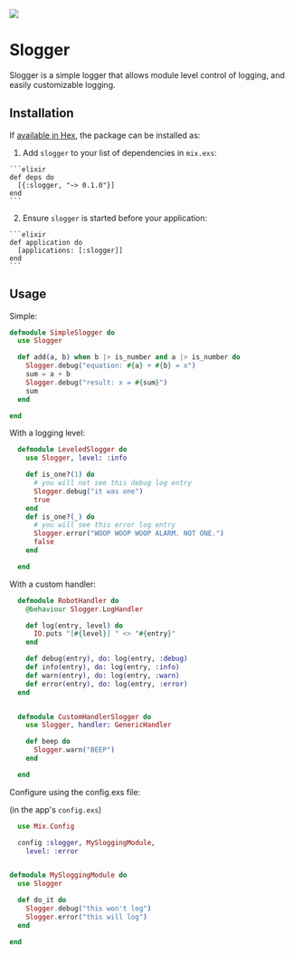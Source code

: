 
![](http://i.imgur.com/qybqMMx.png)

# Slogger

Slogger is a simple logger that allows module level control of logging, and easily customizable logging.

## Installation

If [available in Hex](https://hex.pm/docs/publish), the package can be installed as:

  1. Add `slogger` to your list of dependencies in `mix.exs`:

    ```elixir
    def deps do
      [{:slogger, "~> 0.1.0"}]
    end
    ```

  2. Ensure `slogger` is started before your application:

    ```elixir
    def application do
      [applications: [:slogger]]
    end
    ```
## Usage

Simple:

```elixir
defmodule SimpleSlogger do
  use Slogger

  def add(a, b) when b |> is_number and a |> is_number do
    Slogger.debug("equation: #{a} + #{b} = x")
    sum = a + b
    Slogger.debug("result: x = #{sum}")
    sum
  end

end
```

With a logging level:

```elixir
  defmodule LeveledSlogger do
    use Slogger, level: :info

    def is_one?(1) do
      # you will not see this debug log entry
      Slogger.debug("it was one")
      true
    end
    def is_one?(_) do
      # you will see this error log entry
      Slogger.error("WOOP WOOP WOOP ALARM. NOT ONE.")
      false
    end

  end
```

With a custom handler:

```elixir
  defmodule RobotHandler do
    @behaviour Slogger.LogHandler

    def log(entry, level) do
      IO.puts "[#{level}] " <> "#{entry}"
    end

    def debug(entry), do: log(entry, :debug)
    def info(entry), do: log(entry, :info)
    def warn(entry), do: log(entry, :warn)
    def error(entry), do: log(entry, :error)
  end


  defmodule CustomHandlerSlogger do
    use Slogger, handler: GenericHandler

    def beep do
      Slogger.warn("BEEP")
    end

  end
```

Configure using the config.exs file:

(in the app's `config.exs`)
```elixir
  use Mix.Config

  config :slogger, MySloggingModule,
    level: :error
```

```elixir

defmodule MySloggingModule do
  use Slogger

  def do_it do
    Slogger.debug("this won't log")
    Slogger.error("this will log")
  end

end

```

